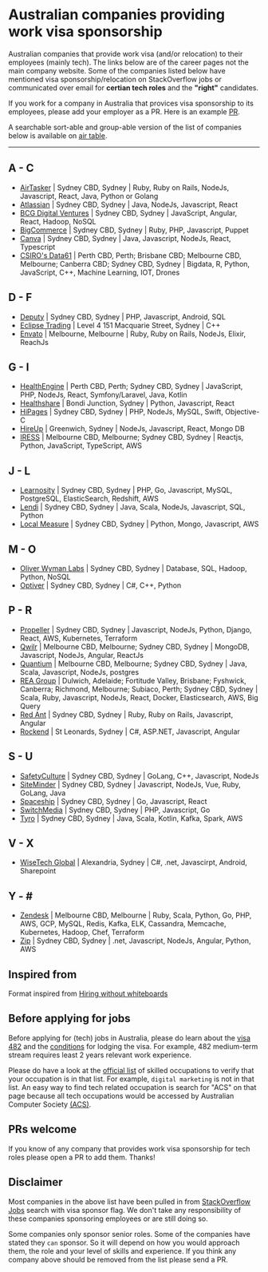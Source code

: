 # Australian companies providing work visa sponsorship

Australian companies that provide work visa (and/or relocation) to their employees (mainly tech).
The links below are of the career pages not the main company website. Some of the companies listed below have mentioned visa sponsorship/relocation on StackOverflow jobs or communicated over email for **certian tech roles** and the **"right"** candidates. 

If you work for a company in Australia that provices visa sponsorship to its employees, please add your employer as a PR. Here is an example [PR](https://github.com/geshan/au-companies-providing-work-visa-sponsorship/pull/32). 

A searchable sort-able and group-able version of the list of companies below is available on [air table](https://airtable.com/shrgB7IeiaGmIkGug/tblimdYn6HhmTYmD3).

---

## A - C
- [AirTasker](https://www.airtasker.com/careers/) | Sydney CBD, Sydney |  Ruby, Ruby on Rails, NodeJs, Javascript, React, Java, Python or Golang
- [Atlassian](https://www.atlassian.com/company/careers/sydney) | Sydney CBD, Sydney | Java, NodeJs, Javascript, React
- [BCG Digital Ventures](https://careers.bcgdv.com/locations/sydney/) | Sydney CBD, Sydney | JavaScript, Angular, React, Hadoop, NoSQL
- [BigCommerce](https://www.bigcommerce.com/careers/) | Sydney CBD, Sydney |  Ruby, PHP, Javascript, Puppet
- [Canva](https://www.canva.com/careers/) | Sydney CBD, Sydney | Java, Javascript, NodeJs, React, Typescript
- [CSIRO's Data61](https://jobs.csiro.au/search/?q=data61&locationsearch=) | Perth CBD, Perth; Brisbane CBD; Melbourne CBD, Melbourne; Canberra CBD; Sydney CBD, Sydney | Bigdata, R, Python, JavaScript, C++, Machine Learning, IOT, Drones
## D - F
- [Deputy](https://www.deputy.com/au/careers) | Sydney CBD, Sydney |  PHP, Javascript, Android, SQL
- [Eclipse Trading](https://www.eclipsetrading.com/careers/) | Level 4 151 Macquarie Street, Sydney | C++
- [Envato](https://envato.com/careers/) | Melbourne, Melbourne | Ruby, Ruby on Rails, NodeJs, Elixir, ReachJs

## G - I
- [HealthEngine](https://careers.healthengine.com.au/opportunities/) | Perth CBD, Perth; Sydney CBD, Sydney | JavaScript, PHP, NodeJs, React, Symfony/Laravel, Java, Kotlin
- [Healthshare](http://www.healthsharedigital.com/careers/) | Bondi Junction, Sydney | Python, Javascript, React
- [HiPages](https://hipagesgroup.com.au/careers/) | Sydney CBD, Sydney | PHP, NodeJs, MySQL, Swift, Objective-C
- [HireUp](https://hireup.com.au/) | Greenwich, Sydney | NodeJs, Javascript, React, Mongo DB
- [IRESS](https://www.iress.com/au/company/join-us/) | Melbourne CBD, Melbourne; Sydney CBD, Sydney | Reactjs, Python, JavaScript, TypeScript, AWS

## J - L
- [Learnosity](https://learnosity.com/company/careers/) | Sydney CBD, Sydney | PHP, Go, Javascript, MySQL, PostgreSQL, ElasticSearch, Redshift, AWS
- [Lendi](https://lendi.recruiterbox.com/) | Sydney CBD, Sydney | Java, Scala, NodeJs, Javascript, SQL, Python
- [Local Measure](https://www.localmeasure.com/company/careers) | Sydney CBD, Sydney | Python, Mongo, Javascript, AWS

## M - O
- [Oliver Wyman Labs](https://tech.labs.oliverwyman.com/ow-join/join-us/) | Sydney CBD, Sydney | Database, SQL, Hadoop, Python, NoSQL
- [Optiver](https://www.optiver.com/ap/en/job-opportunities/all/all/Sydney/) | Sydney CBD, Sydney | C#, C++, Python

## P - R
- [Propeller](https://www.propelleraero.com/jobs/sydney/) | Sydney CBD, Sydney | Javascript, NodeJs, Python, Django, React, AWS, Kubernetes, Terraform 
- [Qwilr](https://qwilr.com/jobs/) | Melbourne CBD, Melbourne; Sydney CBD, Sydney | MongoDB, Javascript, NodeJs, Angular, ReactJs
- [Quantium](https://www.quantium.com/careers/) | Melbourne CBD, Melbourne; Sydney CBD, Sydney | Java, Scala, Javascript, NodeJs, postgres
- [REA Group](https://www.rea-group.com/careers/) | Dulwich, Adelaide; Fortitude Valley, Brisbane; Fyshwick, Canberra; Richmond, Melbourne; Subiaco, Perth; Sydney CBD, Sydney | Scala, Ruby, Javascript, NodeJs, React, Docker, Elasticsearch, AWS, Big Query
- [Red Ant](https://redant.com.au/jobs/) | Sydney CBD, Sydney | Ruby, Ruby on Rails, Javascript, Angular
- [Rockend](https://www.rockend.com/careers) | St Leonards, Sydney | C#, ASP.NET, Javascript, Angular

## S - U
- [SafetyCulture](https://safetyculture.com/careers/) | Sydney CBD, Sydney | GoLang, C++, Javascript, NodeJs
- [SiteMinder](https://www.siteminder.com/jobs/) | Sydney CBD, Sydney | Javascript, NodeJs, Vue, Ruby, GoLang, Java
- [Spaceship](https://www.spaceship.com.au/careers) | Sydney CBD, Sydney | Go, Javascript, React
- [SwitchMedia](https://www.switch.tv/careers/) | Sydney CBD, Sydney | PHP, Javascript, Go
- [Tyro](https://www.tyro.com/careers/) | Sydney CBD, Sydney | Java, Scala, Kotlin, Kafka, Spark, AWS

## V - X
- [WiseTech Global](https://www.wisetechglobal.com/careers/current-openings) | Alexandria, Sydney | C#, .net, Javascirpt, Android, Sharepoint

## Y - \#
- [Zendesk](https://www.zendesk.com/jobs/melbourne/) | Melbourne CBD, Melbourne | Ruby, Scala, Python, Go, PHP, AWS, GCP, MySQL, Redis, Kafka, ELK, Cassandra, Memcache, Kubernetes, Hadoop, Chef, Terraform
- [Zip](https://zip.co/careers) | Sydney CBD, Sydney | .net, Javascript, NodeJs, Angular, Python, AWS

## Inspired from

Format inspired from [Hiring without whiteboards](https://github.com/poteto/hiring-without-whiteboards)

## Before applying for jobs

Before applying for (tech) jobs in Australia, please do learn about the [visa 482](https://immi.homeaffairs.gov.au/visas/getting-a-visa/visa-listing/temporary-skill-shortage-482) and the [conditions](https://immi.homeaffairs.gov.au/visas/getting-a-visa/visa-listing/temporary-skill-shortage-482/medium-term-stream) for lodging the visa. For example, 482 medium-term stream requires least 2 years relevant work experience.

Please do have a look at the [official list](https://archive.homeaffairs.gov.au/trav/work/work/skills-assessment-and-assessing-authorities/skilled-occupations-lists/combined-stsol-mltssl) of skilled occupations to verify that your occupation is in that list. For example, `digital marketing` is not in that list. An easy way to find tech related occupation is search for "ACS" on that page because all tech occupations would be accessed by Australian Computer Society [(ACS)](https://www.acs.org.au/).

## PRs welcome

If you know of any company that provides work visa sponsorship for tech roles please open a PR to add them. Thanks!

## Disclaimer

Most companies in the above list have been pulled in from [StackOverflow Jobs](https://stackoverflow.com/jobs?l=Australia&d=50&u=Km&v=true) search with visa sponsor flag. We don't take any responsibility of these companies sponsoring employees or are still doing so. 

Some companies only sponsor senior roles. Some of the companies have stated they `can` sponsor. So it will depend on how you would approach them, the role and your level of skills and experience. If you think any company above should be removed from the list please send a PR.
 
